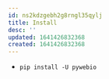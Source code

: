 ```yaml
---
id: ns2kdzgebh2g8rngl35qylj
title: Install
desc: ''
updated: 1641426832368
created: 1641426832368
---
```



- `pip install -U pywebio`

